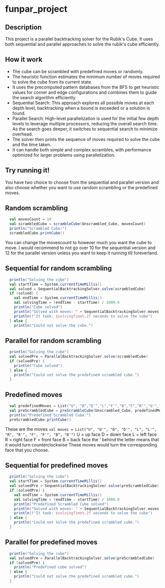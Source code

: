# funpar_project
 
## Description
This project is a parallel backtracking solver for the Rubik's Cube. It uses both sequential and parallel approaches to solve the  rubik's cube efficiently.

## How it work
- The cube can be scrambled with predefined moves or randomly.
- The heuristic function estimates the minimum number of moves required to solve the cube from its current state.
- It uses the precomputed pattern databases from the BFS to get heuristic values for corner and edge configurations and combines them to guide the search algorithm efficiently.
- Sequential Search: This approach explores all possible moves at each depth level, backtracking when a bound is exceeded or a solution is found.
- Parallel Search: High-level parallelization is used for the initial few depth levels to leverage multiple processors, reducing the overall search time. As the search goes deeper, it
  switches to sequential search to minimize overhead.
- The solver then prints the sequence of moves required to solve the cube and the time taken.
- It can handle both simple and complex scrambles, with performance optimized for larger problems using parallelization.

## Try running it!
You have two choice to choose from the sequential and parallel version and also choose whether you want to use random scrambling or the predefined moves.

## Random scrambling
```scala
  val movesCount = 10
  val scrambledCube = scrambleCube(Unscrambled_Cube, movesCount)
  println("Scrambled Cube:")
  scrambledCube.printCube()
```
You can change the movescount to however much you want the cube to move. I would recommend to not go over 10 for the sequential version and 12 for the parallel version unless you want to keep it running till foreverland.

## Sequential for random scrambling
```scala
  println("Solving the cube")
  val startTime = System.currentTimeMillis()
  val solved = SequentialBacktrackingSolver.solve(scrambledCube)
  if (solved) {
    val endTime = System.currentTimeMillis()
    val solvingTime = (endTime - startTime) / 1000.0
    println("Cube solved")
    println("Solved with moves: " + SequentialBacktrackingSolver.moves.reverse.mkString(", "))
    println(f"It took: $solvingTime%.2f seconds to solve the cube")
  } else {
    println("Could not solve the cube.")
```

## Parallel for random scrambling
```scala
  println("Solving the cube")
  val solvedPre = ParallelBacktrackingSolver.solve(scrambledCube)
  if (solvedPre) {
    println("Cube solved")
  } else {
    println("Could not solve the predefined scrambled cube.")
  }
```
## Predefined moves
```scala
  val predefinedMoves = List("U", "R","D'","L","F'","B","F","R'","U'","D","U","R")
  val preScrambledCube = preScrambleCube(Unscrambled_Cube, predefinedMoves)
  println("Predefined Scrambled Cube:")
  preScrambledCube.printCube()
```
These are the moves `val moves = List("U", "U'", "D", "D'", "L", "L'", "R", "R'", "F", "F'", "B", "B'")`
U = up face
D = down face
L = left face
R = right face
F = front face
B = back face
the ' behind the letter means that it would turn counterclockwise
These moves would turn the corresponding face that you choose.

## Sequential for predefined moves
```scala
  println("Solving the cube")
  val startTime = System.currentTimeMillis()
  val solvedPre = SequentialBacktrackingSolver.solve(preScrambledCube)
  if (solvedPre) {
    val endTime = System.currentTimeMillis()
    val solvingTime = (endTime - startTime) / 1000.0
    println("Predefined Scrambled Cube solved")
    println("Solved with moves: " + SequentialBacktrackingSolver.moves.reverse.mkString(", "))
    println(f"It took: $solvingTime%.2f seconds to solve the cube")
  } else {
    println("Could not solve the predefined scrambled cube.")
  }
```

## Parallel for predefined moves
```scala
  println("Solving the cube")
  val solvedPre = ParallelBacktrackingSolver.solve(preScrambledCube)
  if (solvedPre) {
    println("Predefined cube solved")
  } else {
    println("Could not solve the predefined scrambled cube.")
  }
```
